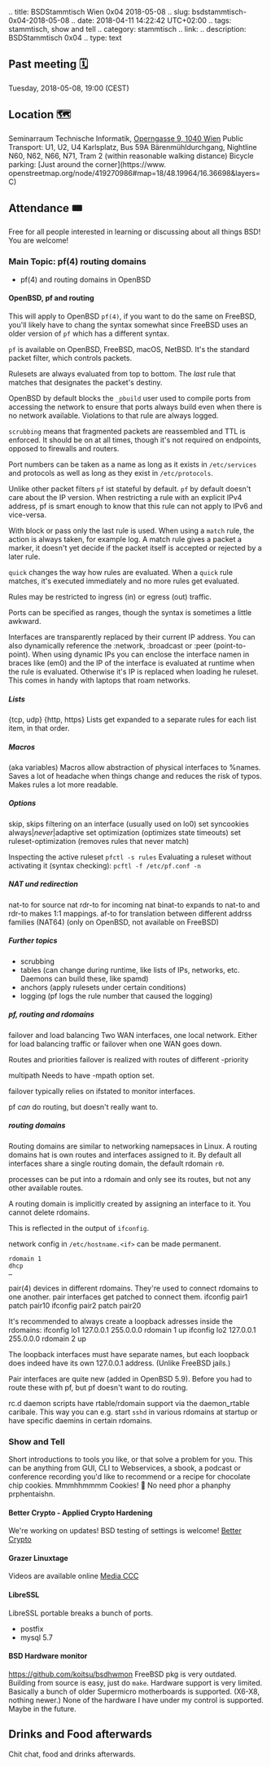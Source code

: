 .. title: BSDStammtisch Wien 0x04 2018-05-08
.. slug: bsdstammtisch-0x04-2018-05-08
.. date: 2018-04-11 14:22:42 UTC+02:00
.. tags: stammtisch, show and tell
.. category: stammtisch
.. link: 
.. description: BSDStammtisch 0x04
.. type: text


## Past meeting 🗓
Tuesday, 2018-05-08, 19:00 (CEST)


## Location 🗺
Seminarraum Technische Informatik, [Operngasse 9, 1040 Wien](https://www.openstreetmap.org/node/419270986#map=18/48.19964/16.36698&layers=C) Public Transport: U1, U2, U4          Karlsplatz, Bus 59A Bärenmühldurchgang, Nightline N60, N62, N66, N71, Tram 2 (within reasonable walking distance) Bicycle parking: [Just around the corner](https://www.           openstreetmap.org/node/419270986#map=18/48.19964/16.36698&layers=C)

## Attendance 🎟
Free for all people interested in learning or discussing about all things BSD! You are welcome!

### Main Topic: pf(4) routing domains
- pf(4) and routing domains in OpenBSD


#### OpenBSD, pf and routing
This will apply to OpenBSD `pf(4)`, if you want to do the same on FreeBSD, you'll likely have to chang the syntax somewhat since FreeBSD uses an older version of `pf` which has a different syntax.

`pf` is available on OpenBSD, FreeBSD, macOS, NetBSD. It's the standard packet filter, which controls packets.

Rulesets are always evaluated from top to bottom. The *last* rule that matches that designates the packet's destiny.

OpenBSD by default blocks the `_pbuild` user used to compile ports from accessing the network to ensure that ports always build even when there is no network available. Violations to that rule are always logged.

`scrubbing` means that fragmented packets are reassembled and TTL is enforced. It should be on at all times, though it's not required on endpoints, opposed to firewalls and routers.

Port numbers can be taken as a name as long as it exists in `/etc/services` and protocols as well as long as they exist in `/etc/protocols`.

Unlike other packet filters `pf` ist stateful by default.
`pf` by default doesn't care about the IP version. When restricting a rule with an explicit IPv4 address, pf is smart enough to know that this rule can not apply to IPv6 and vice-versa.

With block or pass only the last rule is used. 
When using a `match` rule, the action is always taken, for example log. A match rule gives a packet a marker, it doesn't yet decide if the packet itself is accepted or rejected by a later rule.

`quick` changes the way how rules are evaluated. When a `quick` rule matches, it's executed immediately and no more rules get evaluated.

Rules may be restricted to ingress (in) or egress (out) traffic.

Ports can be specified as ranges, though the syntax is sometimes a little awkward.

Interfaces are transparently replaced by their current IP address. You can also dynamically reference the :network, :broadcast or :peer (point-to-point).
When using dynamic IPs you can enclose the interface namen in braces like (em0) and the IP of the interface is evaluated at runtime when the rule is evaluated. Otherwise it's IP is replaced when loading he ruleset. This comes in handy with laptops that roam networks.



##### Lists
{tcp, udp}
{http, https}
Lists get expanded to a separate rules for each list item, in that order.

##### Macros
(aka variables)
Macros allow abstraction of physical interfaces to %names. Saves a lot of headache when things change and reduces the risk of typos. Makes rules a lot more readable.


##### Options
skip, skips filtering on an interface (usually used on lo0)
set syncookies always|*never*|adaptive
set optimization (optimizes state timeouts)
set ruleset-optimization (removes rules that never match)

Inspecting the active ruleset
`pfctl -s rules`
Evaluating a ruleset without activating it (syntax checking): `pcftl -f /etc/pf.conf -n`

##### NAT und redirection
nat-to for source nat
rdr-to for incoming nat
binat-to expands to nat-to and rdr-to makes 1:1 mappings.
af-to for translation between different addrss families (NAT64) (only on OpenBSD, not available on FreeBSD)

##### Further topics
- scrubbing
- tables (can change during runtime, like lists of IPs, networks, etc. Daemons can build these, like spamd)
- anchors (apply rulesets under certain conditions)
- logging (pf logs the rule number that caused the logging) 

##### pf, routing and rdomains
failover and load balancing
Two WAN interfaces, one local network.
Either for load balancing traffic or failover when one WAN goes down.

Routes and priorities
failover is realized with routes of different -priority

multipath
Needs to have -mpath option set.

failover typically relies on ifstated to monitor interfaces.

pf *can* do routing, but doesn't really want to.


##### routing domains
Routing domains are similar to networking namepsaces in Linux. A routing domains hat is own routes and interfaces assigned to it.
By default all interfaces share a single routing domain, the default rdomain `r0`.

processes can be put into a rdomain and only see its routes, but not any other available routes.

A routing domain is implicitly created by assigning an interface to it.
You cannot delete rdomains.

This is reflected in the output of `ifconfig`.

network config in `/etc/hostname.<if>` can be made permanent.

```/etc/hostname.em1
rdomain 1
dhcp
…
```

pair(4) devices in different rdomains. They're used to connect rdomains to one another.
pair interfaces get patched to connect them.
ifconfig pair1 patch pair10
ifconfig pair2 patch pair20

It's recommended to always create a loopback adresses inside the rdomains:
ifconfig lo1 127.0.0.1 255.0.0.0 rdomain 1 up
ifconfig lo2 127.0.0.1 255.0.0.0 rdomain 2 up

The loopback interfaces must have separate names, but each loopback does indeed have its own 127.0.0.1 address. (Unlike FreeBSD jails.)

Pair interfaces are quite new (added in OpenBSD 5.9). Before you had to route these with pf, but pf doesn't want to do routing.

rc.d daemon scripts have rtable/rdomain support via the daemon_rtable caribale. This way you can e.g. start `sshd` in various rdomains at startup or have specific daemins in certain rdomains.






### Show and Tell
Short introductions to tools you like, or that solve a problem for you. This can be anything from GUI, CLI to Webservices, a sbook, a podcast or conference recording you'd like to recommend or a recipe for chocolate chip cookies. Mmmhhmmmm Cookies! 🍪 No need phor a phanphy prphentaishn.  

#### Better Crypto - Applied Crypto Hardening
We're working on updates! BSD testing of settings is welcome!
[Better Crypto](https://Bettercrypto.org/)



#### Grazer Linuxtage
Videos are available online [Media CCC](https://media.ccc.de/c/glt18)

#### LibreSSL
LibreSSL portable breaks a bunch of ports.  
- postfix
- mysql 5.7


#### BSD Hardware monitor
https://github.com/koitsu/bsdhwmon
FreeBSD pkg is very outdated. Building from source is easy, just do `make`.
Hardware support is very limited. Basically a bunch of older Supermicro motherboards is supported. (X6-X8, nothing newer.)
None of the hardware I have under my control is supported. Maybe in the future.


## Drinks and Food afterwards
Chit chat, food and drinks afterwards.
